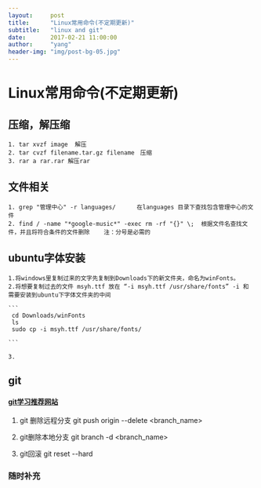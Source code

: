 ```yaml
---
layout:     post
title:      "Linux常用命令(不定期更新)"
subtitle:   "linux and git"
date:       2017-02-21 11:00:00
author:     "yang"
header-img: "img/post-bg-05.jpg"
---
```


# Linux常用命令(不定期更新)

## 压缩，解压缩
    
    1. tar xvzf image  解压
    2. tar cvzf filename.tar.gz filename　压缩
    3. rar a rar.rar 解压rar
    
    
## 文件相关
    
    1. grep "管理中心" -r languages/      在languages 目录下查找包含管理中心的文件
    2. find / -name "*google-music*" -exec rm -rf "{}" \;  根据文件名查找文件，并且将符合条件的文件删除    注：分号是必需的

## ubuntu字体安装

	1.将windows里复制过来的文字先复制到Downloads下的新文件夹，命名为winFonts。
	2.将想要复制过去的文件 msyh.ttf 放在 “-i msyh.ttf /usr/share/fonts” -i 和 需要安装到ubuntu下字体文件夹的中间

	```
	 cd Downloads/winFonts
	 ls
	 sudo cp -i msyh.ttf /usr/share/fonts/

	```

	3.
    
## git
    
####  [git学习推荐网站](http://www.liaoxuefeng.com/wiki/0013739516305929606dd18361248578c67b8067c8c017b000/00137628548491051ccfaef0ccb470894c858999603fedf000)

1. git 删除远程分支  		git push origin --delete <branch_name>

2. git删除本地分支 		git branch -d <branch_name>

3. git回滚 			git reset --hard  <HEAD>


### 随时补充
    



